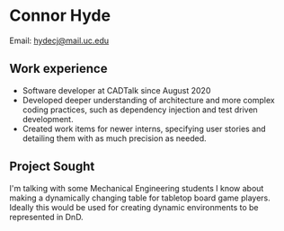 # Connor Hyde

Email: hydecj@mail.uc.edu

## Work experience

- Software developer at CADTalk since August 2020
- Developed deeper understanding of architecture and more complex coding practices, such as dependency injection and test driven development.
- Created work items for newer interns, specifying user stories and detailing them with as much precision as needed.

## Project Sought

I'm talking with some Mechanical Engineering students I know about making a dynamically changing table for tabletop board game players. Ideally this would be used for creating dynamic environments to be represented in DnD.